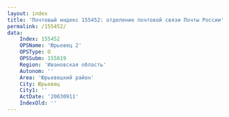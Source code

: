 ```yaml
---
layout: index
title: 'Почтовый индекс 155452: отделение почтовой связи Почты России'
permalink: /155452/
data:
    Index: 155452
    OPSName: 'Юрьевец 2'
    OPSType: О
    OPSSubm: 155819
    Region: 'Ивановская область'
    Autonom: ''
    Area: 'Юрьевецкий район'
    City: Юрьевец
    City1: ''
    ActDate: '20030911'
    IndexOld: ''
---
```

